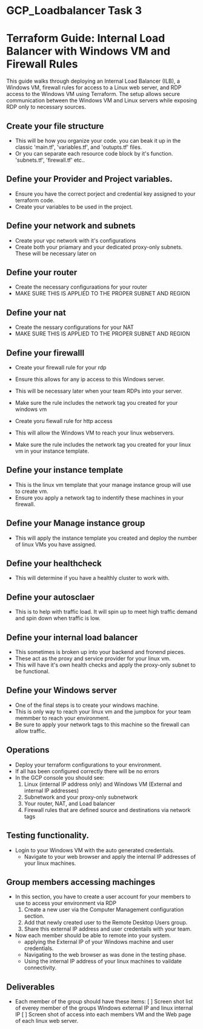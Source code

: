 # GCP_Loadbalancer Task 3

# Terraform Guide: Internal Load Balancer with Windows VM and Firewall Rules


This guide walks through deploying an Internal Load Balancer (ILB), a Windows VM, firewall rules for access to a Linux web server, and RDP access to the Windows VM using Terraform. The setup allows secure communication between the Windows VM and Linux servers while exposing RDP only to necessary sources.

## Create your file structure
- This will be how you organize your code. you can beak it up in the classic 'main.tf', 'variables.tf', and 'outupts.tf' files. 
- Or you can separate each resource code block by it's function. 'subnets.tf', 'firewall.tf' etc..

## Define your Provider and Project variables. 
- Ensure you have the correct porject and credential key assigned to your terraform code. 
- Create your variables to be used in the project.

## Define your network and subnets
- Create your vpc network with it's configurations
- Create both your priamary and your dedicated proxy-only subnets. These will be necessary later on

## Define your router
- Create the necessary configuraations for your router
- MAKE SURE THIS IS APPLIED TO THE PROPER SUBNET AND REGION

## Define your nat
- Create the nessary configurations for your NAT
- MAKE SURE THIS IS APPLIED TO THE PROPER SUBNET AND REGION 

## Define your firewalll
- Create your firewall rule for your rdp
 - Ensure this allows for any ip access to this Windows server. 
 - This will be necessary later when your team RDPs into your server. 
 - Make sure the rule includes the network tag you created for your windows vm

- Create yoru fiewall rule for http access
 - This will allow the Windows VM to reach your linux webservers. 
 - Make sure the rule includes the network tag you created for your linux vm in your instance template. 

 ## Define your instance template
 - This is the linux vm template that your manage instance group will use to create vm. 
  - Ensure you apply a network tag to indentify these machines in your firewall. 

## Define your Manage instance group
- This will apply the instance template you created and deploy the number of linux VMs you have assigned. 

## Define your healthcheck
- This will determine if you have a healthly cluster to work with. 

## Define your autosclaer
- This is to help with traffic load. It will spin up to meet high traffic demand and spin down when traffic is low. 

## Define your internal load balancer
- This sometimes is broken up into your backend and fronend pieces. 
 - These act as the proxy and service provider for your linux vm. 
 - This will have it's own health checks and apply the proxy-only subnet to be functional. 

## Define your Windows server
- One of the final steps is to create your windows machine. 
 - This is only way to reach your linux vm and the jumpbox for your team memmber to reach your environment. 
 - Be sure to apply your network tags to this machine so the firewall can allow traffic. 


 ## Operations
 - Deploy your terraform configurations to your environment. 
 - If all has been configured correctly there will be no errors
 - In the GCP console you should see:
     1. Linux (internal IP address only) and Windows VM (External and internal IP addresses)
     2. Subnetwork and your proxy-only subnetwork
     3. Your router, NAT, and Load balancer
     4. Firewall rules that are defined source and destinations via network tags

## Testing functionality.
- Login to your Windows VM with the auto generated credentials. 
  - Navigate to your web browser and apply the internal IP addresses of your linux machines. 

## Group members accessing machinges
- In this section, you have to create a user account for your members to use to access your environment via RDP
    1. Create a new user via the Computer Management configuration section. 
    2. Add that newly created user to the Remote Desktop Users group. 
    3. Share this external IP address and user credentails with your team.
- Now each member should be able to remote into your system. 
    - applying the External IP of your Windows machine and user credentials. 
    - Navigating to the web browser as was done in the testing phase. 
    - Using the internal IP address of your linux machines to vaildate connectivity. 

## Deliverables
- Each member of the group should have these items:
    [ ] Screen shot list of everey member of the groups Windows external IP and linux internal IP
    [ ] Screen shot of access into each members VM and the Web page of each linux web server. 